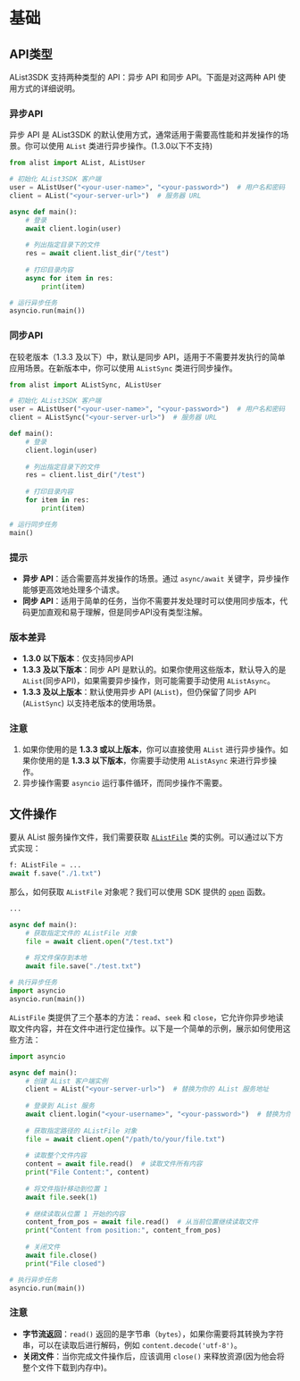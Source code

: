 # 基础

## API类型

AList3SDK 支持两种类型的 API：异步 API 和同步 API。下面是对这两种 API 使用方式的详细说明。

### 异步API

异步 API 是 AList3SDK 的默认使用方式，通常适用于需要高性能和并发操作的场景。你可以使用 `AList` 类进行异步操作。(1.3.0以下不支持)

```python
from alist import AList, AListUser

# 初始化 AList3SDK 客户端
user = AListUser("<your-user-name>", "<your-password>")  # 用户名和密码
client = AList("<your-server-url>")  # 服务器 URL

async def main():
    # 登录
    await client.login(user)
    
    # 列出指定目录下的文件
    res = await client.list_dir("/test")
    
    # 打印目录内容
    async for item in res:
        print(item)

# 运行异步任务
asyncio.run(main())
```

### 同步API

在较老版本（1.3.3 及以下）中，默认是同步 API，适用于不需要并发执行的简单应用场景。在新版本中，你可以使用 `AListSync` 类进行同步操作。

```python
from alist import AListSync, AListUser

# 初始化 AList3SDK 客户端
user = AListUser("<your-user-name>", "<your-password>")  # 用户名和密码
client = AListSync("<your-server-url>")  # 服务器 URL

def main():
    # 登录
    client.login(user)
    
    # 列出指定目录下的文件
    res = client.list_dir("/test")
    
    # 打印目录内容
    for item in res:
        print(item)

# 运行同步任务
main()
```

### 提示
- **异步 API**：适合需要高并发操作的场景。通过 `async/await` 关键字，异步操作能够更高效地处理多个请求。
- **同步 API**：适用于简单的任务，当你不需要并发处理时可以使用同步版本，代码更加直观和易于理解，但是同步API没有类型注解。

### 版本差异
- **1.3.0 以下版本**：仅支持同步API
- **1.3.3 及以下版本**：同步 API 是默认的。如果你使用这些版本，默认导入的是 `AList`(同步API)，如果需要异步操作，则可能需要手动使用 `AListAsync`。
- **1.3.3 及以上版本**：默认使用异步 API (`AList`)，但仍保留了同步 API (`AListSync`) 以支持老版本的使用场景。

### 注意
1. 如果你使用的是 **1.3.3 或以上版本**，你可以直接使用 `AList` 进行异步操作。如果你使用的是 **1.3.3 以下版本**，你需要手动使用 `AListAsync` 来进行异步操作。
2. 异步操作需要 `asyncio` 运行事件循环，而同步操作不需要。


## 文件操作

要从 AList 服务操作文件，我们需要获取 [`AListFile`](../apis/model.md#alist.model.AListFile) 类的实例。可以通过以下方式实现：

```python
f: AListFile = ... 
await f.save("./1.txt")
```

那么，如何获取 `AListFile` 对象呢？我们可以使用 SDK 提供的 [`open`](../apis/main.md#alist.main.AList.open) 函数。

```python
...

async def main():
    # 获取指定文件的 AListFile 对象
    file = await client.open("/test.txt")
    
    # 将文件保存到本地
    await file.save("./test.txt")

# 执行异步任务
import asyncio
asyncio.run(main())
```

`AListFile` 类提供了三个基本的方法：`read`、`seek` 和 `close`，它允许你异步地读取文件内容，并在文件中进行定位操作。以下是一个简单的示例，展示如何使用这些方法：

```python
import asyncio

async def main():
    # 创建 AList 客户端实例
    client = AList("<your-server-url>")  # 替换为你的 AList 服务地址
    
    # 登录到 AList 服务
    await client.login("<your-username>", "<your-password>")  # 替换为你的用户名和密码
    
    # 获取指定路径的 AListFile 对象
    file = await client.open("/path/to/your/file.txt")
    
    # 读取整个文件内容
    content = await file.read()  # 读取文件所有内容
    print("File Content:", content)
    
    # 将文件指针移动到位置 1
    await file.seek(1)
    
    # 继续读取从位置 1 开始的内容
    content_from_pos = await file.read()  # 从当前位置继续读取文件
    print("Content from position:", content_from_pos)
    
    # 关闭文件
    await file.close()
    print("File closed")

# 执行异步任务
asyncio.run(main())
```

### 注意
- **字节流返回**：`read()` 返回的是字节串（`bytes`），如果你需要将其转换为字符串，可以在读取后进行解码，例如 `content.decode('utf-8')`。
- **关闭文件**：当你完成文件操作后，应该调用 `close()` 来释放资源(因为他会将整个文件下载到内存中)。


